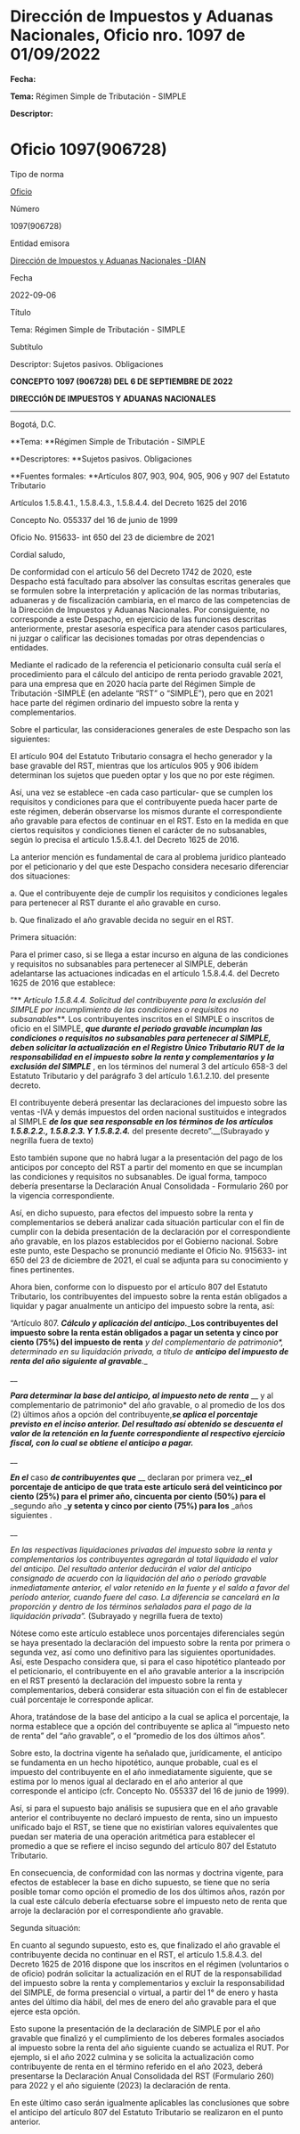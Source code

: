 # Dirección de Impuestos y Aduanas Nacionales, Oficio nro. 1097 de 01/09/2022


**Fecha:**

**Tema:** Régimen Simple de Tributación - SIMPLE

**Descriptor:**

# Oficio 1097(906728)

Tipo de norma

[Oficio](/normatividad/tipo-de-norma/oficio)

Número

1097(906728)

Entidad emisora

[Dirección de Impuestos y Aduanas Nacionales -DIAN](/normatividad/entidad-emisora/direccion-de-impuestos-y-aduanas-nacionales-dian)

Fecha

2022-09-06

Título

Tema: Régimen Simple de Tributación - SIMPLE

Subtítulo

Descriptor: Sujetos pasivos. Obligaciones

**CONCEPTO 1097 (906728) DEL 6 DE SEPTIEMBRE DE 2022**

**DIRECCIÓN DE IMPUESTOS Y ADUANAS NACIONALES**

****

Bogotá, D.C.

**Tema: **Régimen Simple de Tributación - SIMPLE

**Descriptores: **Sujetos pasivos. Obligaciones

**Fuentes formales: **Artículos 807, 903, 904, 905, 906 y 907 del Estatuto Tributario

Artículos 1.5.8.4.1., 1.5.8.4.3., 1.5.8.4.4. del Decreto 1625 del 2016

Concepto No. 055337 del 16 de junio de 1999

Oficio No. 915633- int 650 del 23 de diciembre de 2021

Cordial saludo,

De conformidad con el artículo 56 del Decreto 1742 de 2020, este Despacho está facultado para absolver las consultas escritas generales que se formulen sobre la interpretación y aplicación de las normas tributarias, aduaneras y de fiscalización cambiaria, en el marco de las competencias de la Dirección de Impuestos y Aduanas Nacionales. Por consiguiente, no corresponde a este Despacho, en ejercicio de las funciones descritas anteriormente, prestar asesoría específica para atender casos particulares, ni juzgar o calificar las decisiones tomadas por otras dependencias o entidades.

Mediante el radicado de la referencia el peticionario consulta cuál sería el procedimiento para el cálculo del anticipo de renta periodo gravable 2021, para una empresa que en 2020 hacía parte del Régimen Simple de Tributación -SIMPLE (en adelante “RST” o “SIMPLE”), pero que en 2021 hace parte del régimen ordinario del impuesto sobre la renta y complementarios.

Sobre el particular, las consideraciones generales de este Despacho son las siguientes:

El artículo 904 del Estatuto Tributario consagra el hecho generador y la base gravable del RST, mientras que los artículos 905 y 906 ibídem determinan los sujetos que pueden optar y los que no por este régimen.

Así, una vez se establece -en cada caso particular- que se cumplen los requisitos y condiciones para que el contribuyente pueda hacer parte de este régimen, deberán observarse los mismos durante el correspondiente año gravable para efectos de continuar en el RST. Esto en la medida en que ciertos requisitos y condiciones tienen el carácter de no subsanables, según lo precisa el artículo 1.5.8.4.1. del Decreto 1625 de 2016.

La anterior mención es fundamental de cara al problema jurídico planteado por el peticionario y del que este Despacho considera necesario diferenciar dos situaciones:

a. Que el contribuyente deje de cumplir los requisitos y condiciones legales para pertenecer al RST durante el año gravable en curso.

b. Que finalizado el año gravable decida no seguir en el RST.

Primera situación:

Para el primer caso, si se llega a estar incurso en alguna de las condiciones y requisitos no subsanables para pertenecer al SIMPLE, deberán adelantarse las actuaciones indicadas en el artículo 1.5.8.4.4. del Decreto 1625 de 2016 que establece:

“** _Artículo 1.5.8.4.4. Solicitud del contribuyente para la exclusión del SIMPLE por incumplimiento de las condiciones o requisitos no subsanables_**. Los contribuyentes inscritos en el SIMPLE o inscritos de oficio en el SIMPLE, **_que durante el periodo gravable incumplan las condiciones o requisitos no subsanables para pertenecer al SIMPLE, deben solicitar la actualización en el Registro Único Tributario RUT de la responsabilidad en el impuesto sobre la renta y complementarios y la exclusión del SIMPLE_** , en los términos del numeral 3 del artículo 658-3 del Estatuto Tributario y del parágrafo 3 del artículo 1.6.1.2.10. del presente decreto.

El contribuyente deberá presentar las declaraciones del impuesto sobre las ventas -IVA y demás impuestos del orden nacional sustituidos e integrados al SIMPLE **_de los que sea responsable en los términos de los artículos 1.5.8.2.2., 1.5.8.2.3. Y 1.5.8.2.4._** del presente decreto”.__(Subrayado y negrilla fuera de texto)

Esto también supone que no habrá lugar a la presentación del pago de los anticipos por concepto del RST a partir del momento en que se incumplan las condiciones y requisitos no subsanables. De igual forma, tampoco debería presentarse la Declaración Anual Consolidada - Formulario 260 por la vigencia correspondiente.

Así, en dicho supuesto, para efectos del impuesto sobre la renta y complementarios se deberá analizar cada situación particular con el fin de cumplir con la debida presentación de la declaración por el correspondiente año gravable, en los plazos establecidos por el Gobierno nacional. Sobre este punto, este Despacho se pronunció mediante el Oficio No. 915633- int 650 del 23 de diciembre de 2021, el cual se adjunta para su conocimiento y fines pertinentes.

Ahora bien, conforme con lo dispuesto por el artículo 807 del Estatuto Tributario, los contribuyentes del impuesto sobre la renta están obligados a liquidar y pagar anualmente un anticipo del impuesto sobre la renta, así:

“Artículo 807. **_Cálculo y aplicación del anticipo._**_**Los contribuyentes del impuesto sobre la renta están obligados a pagar un setenta y cinco por ciento (75%) del impuesto de renta** _y del complementario de patrimonio*, determinado en su liquidación privada, a título de **_anticipo del impuesto de renta del año siguiente al gravable_**.__

__

**_Para determinar la base del anticipo, al impuesto neto de renta_** __ y al complementario de patrimonio* del año gravable, o al promedio de los dos (2) últimos años a opción del contribuyente,_**se aplica el porcentaje previsto en el inciso anterior. Del resultado así obtenido se descuenta el valor de la retención en la fuente correspondiente al respectivo ejercicio fiscal, con lo cual se obtiene el anticipo a pagar.**_

__

**_En el_** caso **_de contribuyentes que_** __ declaran por primera vez,_**el porcentaje de anticipo de que trata este artículo será del veinticinco por ciento (25%) para el primer año, cincuenta por ciento (50%) para el** _segundo año _**y setenta y cinco por ciento (75%) para los** _años siguientes _._

__

_En las respectivas liquidaciones privadas del impuesto sobre la renta y complementarios los contribuyentes agregarán al total liquidado el valor del anticipo. Del resultado anterior deducirán el valor del anticipo consignado de acuerdo con la liquidación del año o período gravable inmediatamente anterior, el valor retenido en la fuente y el saldo a favor del período anterior, cuando fuere del caso. La diferencia se cancelará en la proporción y dentro de los términos señalados para el pago de la liquidación privada”._ (Subrayado y negrilla fuera de texto)

Nótese como este artículo establece unos porcentajes diferenciales según se haya presentado la declaración del impuesto sobre la renta por primera o segunda vez, así como uno definitivo para las siguientes oportunidades. Así, este Despacho considera que, si para el caso hipotético planteado por el peticionario, el contribuyente en el año gravable anterior a la inscripción en el RST presentó la declaración del impuesto sobre la renta y complementarios, deberá considerar esta situación con el fin de establecer cuál porcentaje le corresponde aplicar.

Ahora, tratándose de la base del anticipo a la cual se aplica el porcentaje, la norma establece que a opción del contribuyente se aplica al “impuesto neto de renta” del “año gravable”, o el “promedio de los dos últimos años”.

Sobre esto, la doctrina vigente ha señalado que, jurídicamente, el anticipo se fundamenta en un hecho hipotético, aunque probable, cual es el impuesto del contribuyente en el año inmediatamente siguiente, que se estima por lo menos igual al declarado en el año anterior al que corresponde el anticipo (cfr. Concepto No. 055337 del 16 de junio de 1999).

Así, si para el supuesto bajo análisis se supusiera que en el año gravable anterior el contribuyente no declaró impuesto de renta, sino un impuesto unificado bajo el RST, se tiene que no existirían valores equivalentes que puedan ser materia de una operación aritmética para establecer el promedio a que se refiere el inciso segundo del artículo 807 del Estatuto Tributario.

En consecuencia, de conformidad con las normas y doctrina vigente, para efectos de establecer la base en dicho supuesto, se tiene que no sería posible tomar como opción el promedio de los dos últimos años, razón por la cual este cálculo debería efectuarse sobre el impuesto neto de renta que arroje la declaración por el correspondiente año gravable.

Segunda situación:

En cuanto al segundo supuesto, esto es, que finalizado el año gravable el contribuyente decida no continuar en el RST, el artículo 1.5.8.4.3. del Decreto 1625 de 2016 dispone que los inscritos en el régimen (voluntarios o de oficio) podrán solicitar la actualización en el RUT de la responsabilidad del impuesto sobre la renta y complementarios y excluir la responsabilidad del SIMPLE, de forma presencial o virtual, a partir del 1° de enero y hasta antes del último día hábil, del mes de enero del año gravable para el que ejerce esta opción.

Esto supone la presentación de la declaración de SIMPLE por el año gravable que finalizó y el cumplimiento de los deberes formales asociados al impuesto sobre la renta del año siguiente cuando se actualiza el RUT. Por ejemplo, si el año 2022 culmina y se solicita la actualización como contribuyente de renta en el término referido en el año 2023, deberá presentarse la Declaración Anual Consolidada del RST (Formulario 260) para 2022 y el año siguiente (2023) la declaración de renta.

En este último caso serán igualmente aplicables las conclusiones que sobre el anticipo del artículo 807 del Estatuto Tributario se realizaron en el punto anterior.
